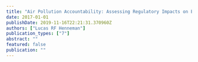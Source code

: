 ```yaml
---
title: "Air Pollution Accountability: Assessing Regulatory Impacts on Emissions and Air Quality"
date: 2017-01-01
publishDate: 2019-11-16T22:21:31.370960Z
authors: ["Lucas RF Henneman"]
publication_types: ["7"]
abstract: ""
featured: false
publication: ""
---
```


